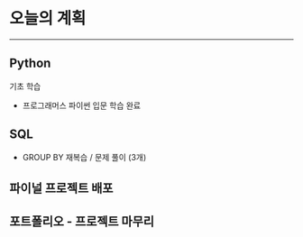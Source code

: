 # 오늘의 계획
---

## Python
기초 학습
- 프로그래머스 파이썬 입문 학습 완료

## SQL
- GROUP BY 재복습 / 문제 풀이 (3개)

## 파이널 프로젝트 배포


## 포트폴리오 - 프로젝트 마무리